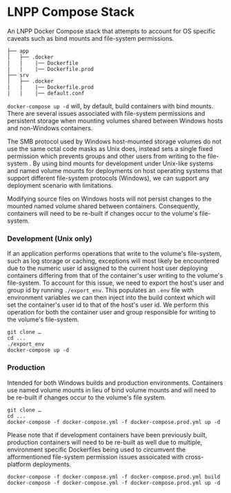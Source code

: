 # LNPP Compose Stack

An LNPP Docker Compose stack that attempts to account for OS specific caveats such as bind mounts and file-system permissions.

```
├── app
│   ├── .docker
|   |    |── Dockerfile
|   |    |── Dockerfile.prod
├── srv
│   ├── .docker
|   |    |── Dockerfile.prod
|   |    |── default.conf
```

`docker-compose up -d` will, by default, build containers with bind mounts. There are several issues associated with file-system permissions and persistent storage when mounting volumes shared between Windows hosts and non-Windows containers.

The SMB protocol used by Windows host-mounted storage volumes do not use  the same octal code masks as Unix does, instead sets a single fixed permission which prevents groups and other users from writing to the file-system . By using bind mounts for development under Unix-like systems and named volume mounts for deployments on host operating systems that support different file-system protocols (Windows), we can support any deployment scenario with limitations. 

Modifying source files on Windows hosts will not persist changes to the mounted named volume shared between containers. Consequently, containers will need to be re-built if changes occur to the volume's file-system.


### Development (Unix only)
If an application performs operations that write to the volume's file-system, such as log storage or caching, exceptions will most likely be encountered due to the numeric user id assigned to the current host user deploying containers differing from that of the container's user writing to the volume's file-system. To account for this issue, we need to export the host's user and group id by running `./export_env`. This populates an `.env` file with environment variables we can then inject into the build context which will set the container's user id to that of the host's user id. We perform this operation for both the container user and group responsible for writing to the volume's file-system.

```
git clone …
cd ...
./export_env
docker-compose up -d
``` 

### Production
Intended for both Windows builds and production environments. Containers use named volume mounts in lieu of bind volume mounts and will need to be re-built if changes occur to the volume's file system.

```
git clone …
cd ...
docker-compose -f docker-compose.yml -f docker-compose.prod.yml up -d
``` 

Please note that if development containers have been previously built, production containers will need to be re-built as well due to multiple, environment specific Dockerfiles being used to circumvent the afformentioned file-system permission issues assoicated with cross-platform deployments.

```
docker-compose -f docker-compose.yml -f docker-compose.prod.yml build
docker-compose -f docker-compose.yml -f docker-compose.prod.yml up -d
```
